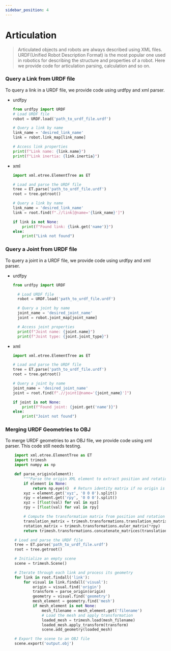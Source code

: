 ```yaml
---
sidebar_position: 4
---
```

# Articulation
> Articulated objects and robots are always described using XML files.  URDF(Unified Robot Description Format) is the most popular one used in robotics for describing the structure and properties of a robot. Here we provide code for articulation parsing, calculation and so on.

### Query a Link from URDF file
To query a link in a URDF file, we provide code using urdfpy and xml parser.
- urdfpy
    ```python
    from urdfpy import URDF
    # Load URDF file
    robot = URDF.load('path_to_urdf_file.urdf')

    # Query a link by name
    link_name = 'desired_link_name'
    link = robot.link_map[link_name]

    # Access link properties
    print(f"Link name: {link.name}")
    print(f"Link inertia: {link.inertia}")
    ```
- xml
    ```python
    import xml.etree.ElementTree as ET

    # Load and parse the URDF file
    tree = ET.parse('path_to_urdf_file.urdf')
    root = tree.getroot()

    # Query a link by name
    link_name = 'desired_link_name'
    link = root.find(f".//link[@name='{link_name}']")

    if link is not None:
        print(f"Found link: {link.get('name')}")
    else:
        print("Link not found")
    ```
### Query a Joint from URDF file
To query a joint in a URDF file, we provide code using urdfpy and xml parser.
- urdfpy
  ```python
  from urdfpy import URDF

    # Load URDF file
    robot = URDF.load('path_to_urdf_file.urdf')

    # Query a joint by name
    joint_name = 'desired_joint_name'
    joint = robot.joint_map[joint_name]

    # Access joint properties
    print(f"Joint name: {joint.name}")
    print(f"Joint type: {joint.joint_type}")
  ```
- xml
    ```python
    import xml.etree.ElementTree as ET

    # Load and parse the URDF file
    tree = ET.parse('path_to_urdf_file.urdf')
    root = tree.getroot()

    # Query a joint by name
    joint_name = 'desired_joint_name'
    joint = root.find(f".//joint[@name='{joint_name}']")

    if joint is not None:
        print(f"Found joint: {joint.get('name')}")
    else:
        print("Joint not found")
    ```

### Merging URDF Geometries to OBJ
To merge URDF geometries to an OBJ file, we provide code using xml parser. This code still needs testing.
```python
    import xml.etree.ElementTree as ET
    import trimesh
    import numpy as np

    def parse_origin(element):
        """Parse the origin XML element to extract position and rotation."""
        if element is None:
            return np.eye(4)  # Return identity matrix if no origin is specified
        xyz = element.get('xyz', '0 0 0').split()
        rpy = element.get('rpy', '0 0 0').split()
        xyz = [float(val) for val in xyz]
        rpy = [float(val) for val in rpy]

        # Compute the transformation matrix from position and rotation (roll, pitch, yaw)
        translation_matrix = trimesh.transformations.translation_matrix(xyz)
        rotation_matrix = trimesh.transformations.euler_matrix(*rpy)
        return trimesh.transformations.concatenate_matrices(translation_matrix, rotation_matrix)

    # Load and parse the URDF file
    tree = ET.parse('path_to_urdf_file.urdf')
    root = tree.getroot()

    # Initialize an empty scene
    scene = trimesh.Scene()

    # Iterate through each link and process its geometry
    for link in root.findall('link'):
        for visual in link.findall('visual'):
            origin = visual.find('origin')
            transform = parse_origin(origin)
            geometry = visual.find('geometry')
            mesh_element = geometry.find('mesh')
            if mesh_element is not None:
                mesh_filename = mesh_element.get('filename')
                # Load the mesh and apply transformation
                loaded_mesh = trimesh.load(mesh_filename)
                loaded_mesh.apply_transform(transform)
                scene.add_geometry(loaded_mesh)

    # Export the scene to an OBJ file
    scene.export('output.obj')
```